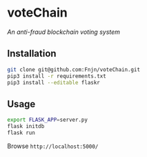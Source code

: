 # voteChain
*An anti-fraud blockchain voting system*

## Installation
```bash
git clone git@github.com:Fnjn/voteChain.git
pip3 install -r requirements.txt
pip3 install --editable flaskr
```

## Usage
```bash
export FLASK_APP=server.py
flask initdb
flask run
```

Browse `http://localhost:5000/`
